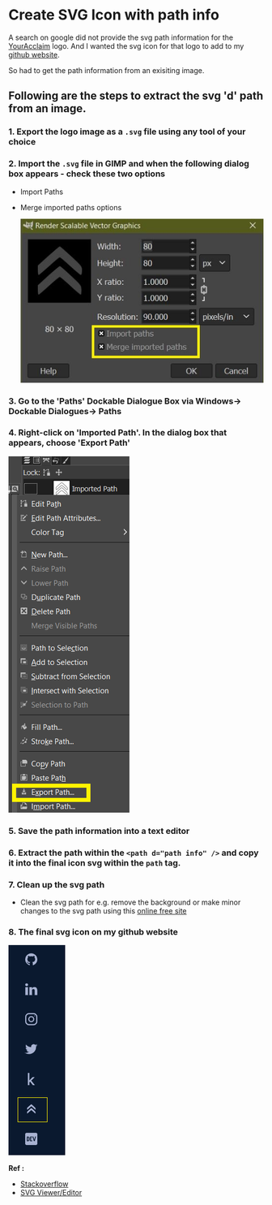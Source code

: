 # Create SVG Icon with path info

A search on google did not provide the svg path information for the [YourAcclaim](https://www.youracclaim.com/) logo.
And I wanted the svg icon for that logo to add to my [github website](https://vidyabhandary.github.io/). 

So had to get the path information from an exisiting image.

## Following are the steps to extract the svg 'd' path from an image.

### 1. Export the logo image as a `.svg` file using any tool of your choice

### 2. Import the `.svg` file in GIMP and when the following dialog box appears - check these two options
    
- Import Paths
- Merge imported paths options

    ![](/images/svg_ImportPath.png)


### 3. Go to the 'Paths' Dockable Dialogue Box via Windows-> Dockable Dialogues-> Paths

### 4. Right-click on 'Imported Path'. In the dialog box that appears, choose 'Export Path'

![](/images/svg_right_click.png)

### 5. Save the path information into a text editor

### 6. Extract the path within the `<path d="path info" />` and copy it into the final icon svg within the `path` tag.

### 7. Clean up the svg path
- Clean the svg path for e.g. remove the background or make minor changes to the svg path using this [online free site](https://www.freecodeformat.com/svg-editor.php)
 
### 8. The final svg icon on my github website

![](/images/svg_icon.png)


**Ref :**
* [Stackoverflow](https://stackoverflow.com/questions/11529470/is-there-a-tool-to-create-svg-paths-from-an-svg-file)
* [SVG Viewer/Editor](https://www.freecodeformat.com/svg-editor.php) 

